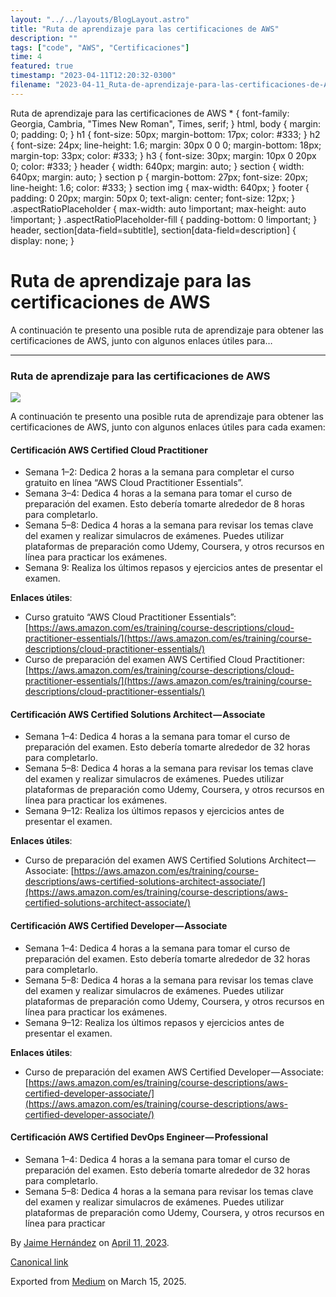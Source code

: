 ```yaml
---
layout: "../../layouts/BlogLayout.astro"
title: "Ruta de aprendizaje para las certificaciones de AWS"
description: ""
tags: ["code", "AWS", "Certificaciones"]
time: 4
featured: true
timestamp: "2023-04-11T12:20:32-0300"
filename: "2023-04-11_Ruta-de-aprendizaje-para-las-certificaciones-de-AWS-e28d8d5a8e65"
---
```


Ruta de aprendizaje para las certificaciones de AWS \* { font-family: Georgia, Cambria, "Times New Roman", Times, serif; } html, body { margin: 0; padding: 0; } h1 { font-size: 50px; margin-bottom: 17px; color: #333; } h2 { font-size: 24px; line-height: 1.6; margin: 30px 0 0 0; margin-bottom: 18px; margin-top: 33px; color: #333; } h3 { font-size: 30px; margin: 10px 0 20px 0; color: #333; } header { width: 640px; margin: auto; } section { width: 640px; margin: auto; } section p { margin-bottom: 27px; font-size: 20px; line-height: 1.6; color: #333; } section img { max-width: 640px; } footer { padding: 0 20px; margin: 50px 0; text-align: center; font-size: 12px; } .aspectRatioPlaceholder { max-width: auto !important; max-height: auto !important; } .aspectRatioPlaceholder-fill { padding-bottom: 0 !important; } header, section\[data-field=subtitle\], section\[data-field=description\] { display: none; }

Ruta de aprendizaje para las certificaciones de AWS
===================================================

A continuación te presento una posible ruta de aprendizaje para obtener las certificaciones de AWS, junto con algunos enlaces útiles para…

* * *

### Ruta de aprendizaje para las certificaciones de AWS

![](https://cdn-images-1.medium.com/max/800/1*GVbYml60eM_MMp6Qy6HVXg.png)

A continuación te presento una posible ruta de aprendizaje para obtener las certificaciones de AWS, junto con algunos enlaces útiles para cada examen:

#### Certificación AWS Certified Cloud Practitioner

*   Semana 1–2: Dedica 2 horas a la semana para completar el curso gratuito en línea “AWS Cloud Practitioner Essentials”.
*   Semana 3–4: Dedica 4 horas a la semana para tomar el curso de preparación del examen. Esto debería tomarte alrededor de 8 horas para completarlo.
*   Semana 5–8: Dedica 4 horas a la semana para revisar los temas clave del examen y realizar simulacros de exámenes. Puedes utilizar plataformas de preparación como Udemy, Coursera, y otros recursos en línea para practicar los exámenes.
*   Semana 9: Realiza los últimos repasos y ejercicios antes de presentar el examen.

**Enlaces útiles**:

*   Curso gratuito “AWS Cloud Practitioner Essentials”: [https://aws.amazon.com/es/training/course-descriptions/cloud-practitioner-essentials/](https://aws.amazon.com/es/training/course-descriptions/cloud-practitioner-essentials/)
*   Curso de preparación del examen AWS Certified Cloud Practitioner: [https://aws.amazon.com/es/training/course-descriptions/cloud-practitioner-essentials/](https://aws.amazon.com/es/training/course-descriptions/cloud-practitioner-essentials/)

#### Certificación AWS Certified Solutions Architect — Associate

*   Semana 1–4: Dedica 4 horas a la semana para tomar el curso de preparación del examen. Esto debería tomarte alrededor de 32 horas para completarlo.
*   Semana 5–8: Dedica 4 horas a la semana para revisar los temas clave del examen y realizar simulacros de exámenes. Puedes utilizar plataformas de preparación como Udemy, Coursera, y otros recursos en línea para practicar los exámenes.
*   Semana 9–12: Realiza los últimos repasos y ejercicios antes de presentar el examen.

**Enlaces útiles**:

*   Curso de preparación del examen AWS Certified Solutions Architect — Associate: [https://aws.amazon.com/es/training/course-descriptions/aws-certified-solutions-architect-associate/](https://aws.amazon.com/es/training/course-descriptions/aws-certified-solutions-architect-associate/)

#### Certificación AWS Certified Developer — Associate

*   Semana 1–4: Dedica 4 horas a la semana para tomar el curso de preparación del examen. Esto debería tomarte alrededor de 32 horas para completarlo.
*   Semana 5–8: Dedica 4 horas a la semana para revisar los temas clave del examen y realizar simulacros de exámenes. Puedes utilizar plataformas de preparación como Udemy, Coursera, y otros recursos en línea para practicar los exámenes.
*   Semana 9–12: Realiza los últimos repasos y ejercicios antes de presentar el examen.

**Enlaces útiles**:

*   Curso de preparación del examen AWS Certified Developer — Associate: [https://aws.amazon.com/es/training/course-descriptions/aws-certified-developer-associate/](https://aws.amazon.com/es/training/course-descriptions/aws-certified-developer-associate/)

#### Certificación AWS Certified DevOps Engineer — Professional

*   Semana 1–4: Dedica 4 horas a la semana para tomar el curso de preparación del examen. Esto debería tomarte alrededor de 32 horas para completarlo.
*   Semana 5–8: Dedica 4 horas a la semana para revisar los temas clave del examen y realizar simulacros de exámenes. Puedes utilizar plataformas de preparación como Udemy, Coursera, y otros recursos en línea para practicar

By [Jaime Hernández](https://medium.com/@devjaime) on [April 11, 2023](https://medium.com/p/e28d8d5a8e65).

[Canonical link](https://medium.com/@devjaime/ruta-de-aprendizaje-para-las-certificaciones-de-aws-e28d8d5a8e65)

Exported from [Medium](https://medium.com) on March 15, 2025.